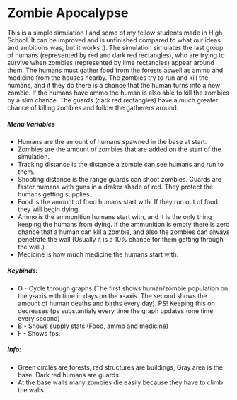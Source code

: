 # Zombie Apocalypse
This is a simple simulation I and some of my fellow students made in High School. It can be improved and is unfinished compared to what our ideas and ambitions was, but it works :). The simulation simulates the last group of humans (represented by red and dark red rectangles), who are trying to survive when zombies (represented by lime rectangles) appear around them. The humans must gather food from the forests aswell as ammo and medicine from the houses nearby. The zombies try to run and kill the humans, and if they do there is a chance that the human turns into a new zombie. If the humans have ammo the human is also able to kill the zombies by a slim chance. The guards (dark red rectangles) have a much greater chance of killing zombies and follow the gatherers around.
##### Menu Variables
* Humans are the amount of humans spawned in the base at start.
* Zombies are the amount of zombies that are added on the start of the simulation.
* Tracking distance is the distance a zombie can see humans and run to them.
* Shooting distance is the range guards can shoot zombies. Guards are faster humans with guns in a draker shade of red. They protect the humans getting supplies.
* Food is the amount of food humans start with. If they run out of food they will begin dying.
* Ammo is the ammonition humans start with, and it is the only thing keeping the humans from dying. If the ammunition is empty there is zero chance that a human can kill a zombie, and also the zombies can always penetrate the wall (Usually it is a 10% chance for them getting through the wall.)
* Medicine is how much medicine the humans start with.

##### Keybinds:
- G - Cycle through graphs (The first shows human/zombie population on the y-axis with time in days on the x-axis. The second shows the amount of human deaths and births every day). PS! Keeping this on decreases fps substantialy every time the graph updates (one time every second)
- B - Shows supply stats (Food, ammo and medicine)
- F - Shows fps.

##### Info:
- Green circles are forests, red structures are buildings, Gray area is the base. Dark red humans are guards.
- At the base walls many zombies die easily because they have to climb the walls.